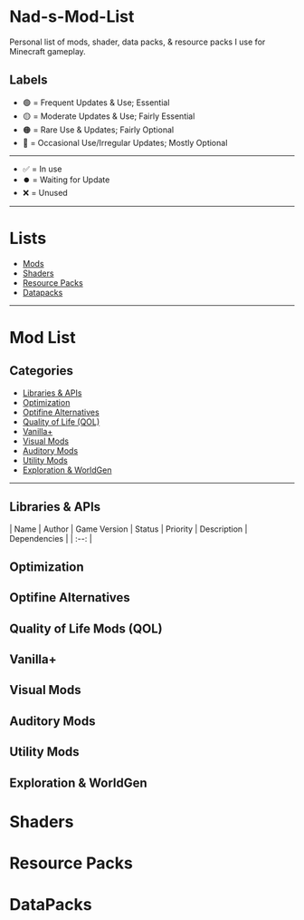 # Nad-s-Mod-List

Personal list of mods, shader, data packs, & resource packs I use for Minecraft gameplay.

## Labels
- 🟢 = Frequent Updates & Use; Essential
- 🟡 = Moderate Updates & Use; Fairly Essential
- 🟠 = Rare Use & Updates; Fairly Optional 
- 🔴 = Occasional Use/Irregular Updates; Mostly Optional<br>

---

- ✅ = In use
- ⏺️ = Waiting for Update
- ❌ = Unused

---

# Lists
- [Mods](#Mod-List)
- [Shaders](#Shaders)
- [Resource Packs](#Resource-Packs)
- [Datapacks](#Datapacks)

---

# Mod List

## Categories
- [Libraries & APIs](#Libraries--APIs)
- [Optimization](#Optimization)
- [Optifine Alternatives](#Optifine-Alternatives)
- [Quality of Life (QOL)](#Quality-of-Life-Mods-QOL)
- [Vanilla+](#Vanilla)
- [Visual Mods](#Visual-Mods)
- [Auditory Mods](#Auditory-Mods)
- [Utility Mods](#Utility-Mods)
- [Exploration & WorldGen](#Exploration--WorldGEn)

---

## Libraries & APIs
| Name | Author | Game Version | Status | Priority | Description | Dependencies |
| :--: |

## Optimization
## Optifine Alternatives
## Quality of Life Mods (QOL)
## Vanilla+
## Visual Mods
## Auditory Mods 
## Utility Mods
## Exploration & WorldGen

# Shaders
# Resource Packs
# DataPacks
